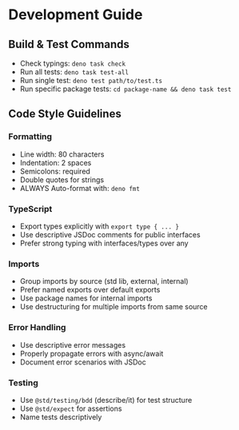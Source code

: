 # Development Guide

## Build & Test Commands

- Check typings: `deno task check`
- Run all tests: `deno task test-all`
- Run single test: `deno test path/to/test.ts`
- Run specific package tests: `cd package-name && deno task test`

## Code Style Guidelines

### Formatting

- Line width: 80 characters
- Indentation: 2 spaces
- Semicolons: required
- Double quotes for strings
- ALWAYS Auto-format with: `deno fmt`

### TypeScript

- Export types explicitly with `export type { ... }`
- Use descriptive JSDoc comments for public interfaces
- Prefer strong typing with interfaces/types over any

### Imports

- Group imports by source (std lib, external, internal)
- Prefer named exports over default exports
- Use package names for internal imports
- Use destructuring for multiple imports from same source

### Error Handling

- Use descriptive error messages
- Properly propagate errors with async/await
- Document error scenarios with JSDoc

### Testing

- Use `@std/testing/bdd` (describe/it) for test structure
- Use `@std/expect` for assertions
- Name tests descriptively
